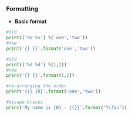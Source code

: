 ### Formatting

- **Basic format**

```python
#old
print(('%s %s') %('one','two'))
#new
print('{} {}'.format('one','two'))

#old
print(('%d %d') %(1,2))
#new
print('{} {}'.format(1,2))

#re-arranging the order
print('{1} {0}'.format('one','two'))

#escape braces
print('My name is {0} - {{}}'.format('Yifan'))
```